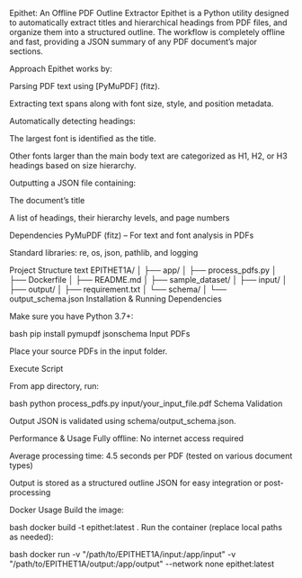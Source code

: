Epithet: An Offline PDF Outline Extractor
Epithet is a Python utility designed to automatically extract titles and hierarchical headings from PDF files, and organize them into a structured outline. The workflow is completely offline and fast, providing a JSON summary of any PDF document’s major sections.

Approach
Epithet works by:

Parsing PDF text using [PyMuPDF] (fitz).

Extracting text spans along with font size, style, and position metadata.

Automatically detecting headings:

The largest font is identified as the title.

Other fonts larger than the main body text are categorized as H1, H2, or H3 headings based on size hierarchy.

Outputting a JSON file containing:

The document’s title

A list of headings, their hierarchy levels, and page numbers

Dependencies
PyMuPDF (fitz) – For text and font analysis in PDFs

Standard libraries: re, os, json, pathlib, and logging

Project Structure
text
EPITHET1A/
│
├── app/
│    ├── process_pdfs.py
│    ├── Dockerfile
│    ├── README.md
│    ├── sample_dataset/
│    ├── input/
│    ├── output/
│    ├── requirement.txt
│    └── schema/
│         └── output_schema.json
Installation & Running
Dependencies

Make sure you have Python 3.7+:

bash
pip install pymupdf jsonschema
Input PDFs

Place your source PDFs in the input folder.

Execute Script

From app directory, run:

bash
python process_pdfs.py input/your_input_file.pdf
Schema Validation

Output JSON is validated using schema/output_schema.json.

Performance & Usage
Fully offline: No internet access required

Average processing time: 4.5 seconds per PDF (tested on various document types)

Output is stored as a structured outline JSON for easy integration or post-processing

Docker Usage
Build the image:

bash
docker build -t epithet:latest .
Run the container (replace local paths as needed):

bash
docker run -v "/path/to/EPITHET1A/input:/app/input" -v "/path/to/EPITHET1A/output:/app/output" --network none epithet:latest

